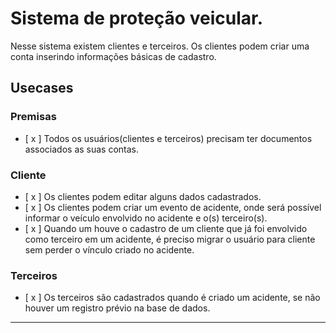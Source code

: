 # Sistema de proteção veicular.

Nesse sistema existem clientes e terceiros. Os clientes podem criar uma conta inserindo informações básicas de cadastro.

## Usecases

### Premisas

- [ x ] Todos os usuários(clientes e terceiros) precisam ter documentos associados as suas contas.

### Cliente

- [ x ] Os clientes podem editar alguns dados cadastrados.
- [ x ] Os clientes podem criar um evento de acidente, onde será possível informar o veículo envolvido no acidente e o(s) terceiro(s).
- [ x ] Quando um houve o cadastro de um cliente que já foi envolvido como terceiro em um acidente, é preciso migrar o usuário para cliente sem perder o vínculo criado no acidente.

### Terceiros

- [ x ] Os terceiros são cadastrados quando é criado um acidente, se não houver um registro prévio na base de dados.

---